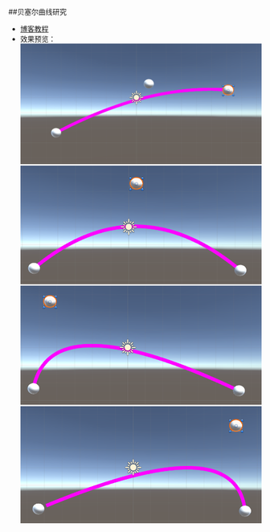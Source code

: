 ##贝塞尔曲线研究  

* [博客教程]()   
* 效果预览：  
 ![ ](./Previews/1.png)  
 ![ ](./Previews/2.png)  
 ![ ](./Previews/3.png)  
 ![ ](./Previews/4.png)

